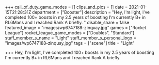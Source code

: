 +++
call_of_duty_game_modes = []
clips_and_pics = []
date = 2021-01-15T21:28:31Z
department = ["Booster"]
description = "Hey, I'm light, I've completed 100+ boosts in my 2.5 years of boosting I'm currently B+ in RL6Mans and I reached Rank A briefly. "
disable_share = false
featured_image = "images/wp6747188-zinquay.jpg"
games = ["Rocket League"]
rocket_league_game_modes = ["Doubles", "Standard"]
staff_member_s_name = "Light"
staff_member_s_personal_logo = "images/wp6747188-zinquay.jpg"
tags = ["scene"]
title = "Light"

+++
Hey, I'm light, I've completed 100+ boosts in my 2.5 years of boosting I'm currently B+ in RL6Mans and I reached Rank A briefly.